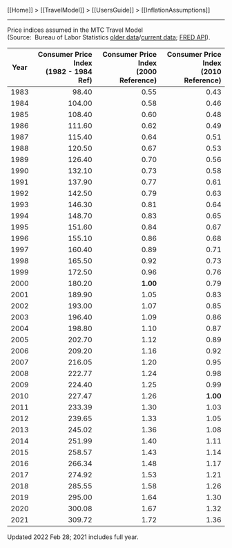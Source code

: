 [[Home]] > [[TravelModel]] > [[UsersGuide]] > [[InflationAssumptions]]

---

Price indices assumed in the MTC Travel Model<br />
(Source:  Bureau of Labor Statistics [older data](http://www.bls.gov/regions/west/data/consumerpriceindex_sanfrancisco_table.pdf)/[current data](https://data.bls.gov/timeseries/CUURS49BSA0); [FRED API](https://research.stlouisfed.org/fred2/series/CUUSA422SA0)).


| Year | Consumer Price Index<br />(1982 - 1984 Ref) | Consumer Price Index<br />(2000 Reference) | Consumer Price Index<br />(2010 Reference) |
|:------:|-------:|------:|------:|
| 1983 | 98.40 | 0.55 | 0.43 |
| 1984 | 104.00 | 0.58 | 0.46 |
| 1985 | 108.40 | 0.60 | 0.48 |
| 1986 | 111.60 | 0.62 | 0.49 |
| 1987 | 115.40 | 0.64 | 0.51 |
| 1988 | 120.50 | 0.67 | 0.53 |
| 1989 | 126.40 | 0.70 | 0.56 |
| 1990 | 132.10 | 0.73 | 0.58 |
| 1991 | 137.90 | 0.77 | 0.61 |
| 1992 | 142.50 | 0.79 | 0.63 |
| 1993 | 146.30 | 0.81 | 0.64 |
| 1994 | 148.70 | 0.83 | 0.65 |
| 1995 | 151.60 | 0.84 | 0.67 |
| 1996 | 155.10 | 0.86 | 0.68 |
| 1997 | 160.40 | 0.89 | 0.71 |
| 1998 | 165.50 | 0.92 | 0.73 |
| 1999 | 172.50 | 0.96 | 0.76 |
| 2000 | 180.20 | **1.00** | 0.79 |
| 2001 | 189.90 | 1.05 | 0.83 |
| 2002 | 193.00 | 1.07 | 0.85 |
| 2003 | 196.40 | 1.09 | 0.86 |
| 2004 | 198.80 | 1.10 | 0.87 |
| 2005 | 202.70 | 1.12 | 0.89 |
| 2006 | 209.20 | 1.16 | 0.92 |
| 2007 | 216.05 | 1.20 | 0.95 |
| 2008 | 222.77 | 1.24 | 0.98 |
| 2009 | 224.40 | 1.25 | 0.99 |
| 2010 | 227.47 | 1.26 | **1.00** |
| 2011 | 233.39 | 1.30 | 1.03 |
| 2012 | 239.65 | 1.33 | 1.05 |
| 2013 | 245.02 | 1.36 | 1.08 |
| 2014 | 251.99 | 1.40 | 1.11 |
| 2015 | 258.57 | 1.43 | 1.14 |
| 2016 | 266.34 | 1.48 | 1.17 |
| 2017 | 274.92 | 1.53 | 1.21 |
| 2018 | 285.55 | 1.58 | 1.26 |
| 2019 | 295.00 | 1.64 | 1.30 |
| 2020 | 300.08 | 1.67 | 1.32 |
| 2021 | 309.72 | 1.72 | 1.36 |

Updated 2022 Feb 28; 2021 includes full year.